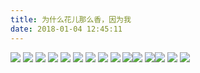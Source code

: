 ```yaml
---
title: 为什么花儿那么香，因为我
date: 2018-01-04 12:45:11
---
```

![](http://images.dsphoebe.com/2018/zoo.jpg)
![](http://images.dsphoebe.com/2018/teeth2.jpg)
![](http://images.dsphoebe.com/2018/truth.jpg)
![](http://images.dsphoebe.com/2018/olympic.jpg)
![](http://images.dsphoebe.com/2018/ready_play_one.jpg)
![](http://images.dsphoebe.com/2018/birthday.jpg)
![](http://images.dsphoebe.com/2018/sping-coming.jpg)
![](http://images.dsphoebe.com/2018/laba.jpg)
![](http://images.dsphoebe.com/panda/panda-2018-01-29.jpeg)
![](http://images.dsphoebe.com/panda/panda-2018-2.jpg)![](http://images.dsphoebe.com/panda/panda-2018.jpeg)
![](http://images.dsphoebe.com/panda/panda-christmas-2.png)![](http://images.dsphoebe.com/panda/panda-christmas.png)
![](http://images.dsphoebe.com/panda/panda-star-war.png)
![](http://images.dsphoebe.com/panda/panda.jpg)
